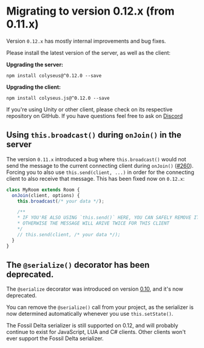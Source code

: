 # Migrating to version 0.12.x (from 0.11.x)

Version `0.12.x` has mostly internal improvements and bug fixes.

Please install the latest version of the server, as well as the client:

**Upgrading the server:**

```
npm install colyseus@^0.12.0 --save
```

**Upgrading the client:**

```
npm install colyseus.js@^0.12.0 --save
```

If you're using Unity or other client, please check on its respective repository on GitHub. If you have questions feel free to ask on [Discord](https://discord.gg/RY8rRS7)

## Using `this.broadcast()` during `onJoin()` in the server

The version `0.11.x` introduced a bug where `this.broadcast()` would not send the message to the current connecting client during `onJoin()` ([#260](https://github.com/colyseus/colyseus/issues/260)). Forcing you to also use `this.send(client, ...)` in order for the connecting client to also receive that message. This has been fixed now on `0.12.x`:

```typescript
class MyRoom extends Room {
  onJoin(client, options) {
    this.broadcast(/* your data */);

    /**
    * IF YOU'RE ALSO USING `this.send()` HERE, YOU CAN SAFELY REMOVE IT,
    * OTHERWISE THE MESSAGE WILL ARIVE TWICE FOR THIS CLIENT
    */
    // this.send(client, /* your data */);
  }
}
```


## The `@serialize()` decorator has been deprecated.

The `@serialize` decorator was introduced on version [0.10](/migrating/0.10/#i-want-to-continue-using-the-previous-serializer), and it's now deprecated.

You can remove the `@serialize()` call from your project, as the serializer is now determined automatically whenever you use `this.setState()`.

The Fossil Delta serializer is still supported on 0.12, and will probably continue to exist for JavaScript, LUA and C# clients. Other clients won't ever support the Fossil Delta serializer.
